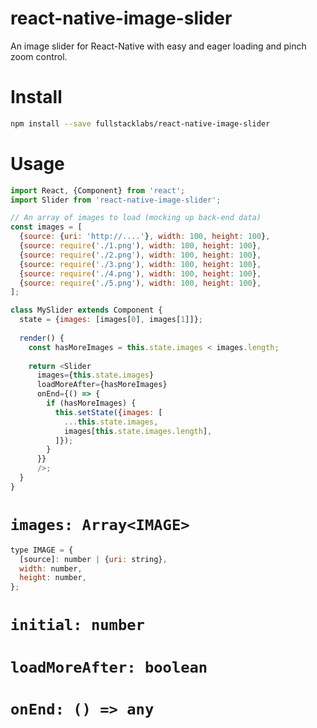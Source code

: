 react-native-image-slider
===

An image slider for React-Native with easy and eager loading and pinch zoom control.

# Install

```bash
npm install --save fullstacklabs/react-native-image-slider
```

# Usage

```javascript
import React, {Component} from 'react';
import Slider from 'react-native-image-slider';

// An array of images to load (mocking up back-end data)
const images = [
  {source: {uri: 'http://....'}, width: 100, height: 100},
  {source: require('./1.png'), width: 100, height: 100},
  {source: require('./2.png'), width: 100, height: 100},
  {source: require('./3.png'), width: 100, height: 100},
  {source: require('./4.png'), width: 100, height: 100},
  {source: require('./5.png'), width: 100, height: 100},
];

class MySlider extends Component {
  state = {images: [images[0], images[1]]};
  
  render() {
    const hasMoreImages = this.state.images < images.length;
    
    return <Slider
      images={this.state.images}
      loadMoreAfter={hasMoreImages}
      onEnd={() => {
        if (hasMoreImages) {
          this.setState({images: [
            ...this.state.images,
            images[this.state.images.length],
          ]});
        }
      }}
      />;
  }
}
```

# `images: Array<IMAGE>`

```javascript
type IMAGE = {
  [source]: number | {uri: string},
  width: number,
  height: number,
};
```

# `initial: number`

# `loadMoreAfter: boolean`

# `onEnd: () => any`
